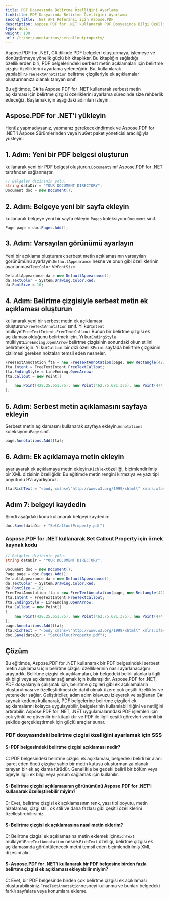 ```yaml
---
title: PDF Dosyasında Belirtme Özelliğini Ayarlama
linktitle: PDF Dosyasında Belirtme Özelliğini Ayarlama
second_title: .NET API Referansı için Aspose.PDF
description: Aspose.PDF for .NET kullanarak PDF Dosyasında Bilgi Özelliğini nasıl ayarlayacağınızı öğrenin. Ek açıklamaları belirtme çizgileri, metin rengi ve bitiş stilleriyle özelleştirin.
type: docs
weight: 130
url: /tr/net/annotations/setcalloutproperty/
---
```

 Aspose.PDF for .NET, C# dilinde PDF belgeleri oluşturmaya, işlemeye ve dönüştürmeye yönelik güçlü bir kitaplıktır. Bu kitaplığın sağladığı özelliklerden biri, PDF belgelerindeki serbest metin açıklamaları için belirtme çizgisi özelliklerini ayarlama yeteneğidir. Bu, kullanılarak yapılabilir.`FreeTextAnnotation` belirtme çizgileriyle ek açıklamalar oluşturmanıza olanak tanıyan sınıf.

Bu eğitimde, C#'ta Aspose.PDF for .NET kullanarak serbest metin açıklaması için belirtme çizgisi özelliklerini ayarlama sürecinde size rehberlik edeceğiz. Başlamak için aşağıdaki adımları izleyin.

## Aspose.PDF for .NET'i yükleyin

 Henüz yapmadıysanız, yapmanız gerekecek[indirmek](https://releases.aspose.com/pdf/net/) ve Aspose.PDF for .NET'i Aspose Sürümlerinden veya NuGet paket yöneticisi aracılığıyla yükleyin.

## 1. Adım: Yeni bir PDF belgesi oluşturun

 kullanarak yeni bir PDF belgesi oluşturun.`Document`sınıf Aspose.PDF for .NET tarafından sağlanmıştır.

```csharp
// Belgeler dizininin yolu.
string dataDir = "YOUR DOCUMENT DIRECTORY";
Document doc = new Document();
```

## 2. Adım: Belgeye yeni bir sayfa ekleyin

 kullanarak belgeye yeni bir sayfa ekleyin.`Pages` koleksiyonu`Document` sınıf.

```csharp
Page page = doc.Pages.Add();
```

## 3. Adım: Varsayılan görünümü ayarlayın

 Yeni bir açıklama oluşturarak serbest metin açıklamasının varsayılan görünümünü ayarlayın.`DefaultAppearance` nesne ve onun gibi özelliklerinin ayarlanması`TextColor` Ve`FontSize`.

```csharp
DefaultAppearance da = new DefaultAppearance();
da.TextColor = System.Drawing.Color.Red;
da.FontSize = 10;
```

## 4. Adım: Belirtme çizgisiyle serbest metin ek açıklaması oluşturun

 kullanarak yeni bir serbest metin ek açıklaması oluşturun.`FreeTextAnnotation` sınıf. Yı kur`Intent` mülkiyet`FreeTextIntent.FreeTextCallout` Bunun bir belirtme çizgisi ek açıklaması olduğunu belirtmek için. Yı kur`EndingStyle` mülkiyet`LineEnding.OpenArrow` belirtme çizgisinin sonundaki okun stilini belirtmek için. Yı kur`Callout` bir dizi özellik`Point` sayfada belirtme çizgisinin çizilmesi gereken noktaları temsil eden nesneler.

```csharp
FreeTextAnnotation fta = new FreeTextAnnotation(page, new Rectangle(422.25, 645.75, 583.5, 702.75), da);
fta.Intent = FreeTextIntent.FreeTextCallout;
fta.EndingStyle = LineEnding.OpenArrow;
fta.Callout = new Point[]
{
    new Point(428.25,651.75), new Point(462.75,681.375), new Point(474,681.375)
};
```

## 5. Adım: Serbest metin açıklamasını sayfaya ekleyin

 Serbest metin açıklamasını kullanarak sayfaya ekleyin.`Annotations` koleksiyonu`Page` sınıf.

```csharp
page.Annotations.Add(fta);
```

## 6. Adım: Ek açıklamaya metin ekleyin

 ayarlayarak ek açıklamaya metin ekleyin.`RichText`özelliği, biçimlendirilmiş bir XML dizisinin özelliğidir. Bu eğitimde metin rengini kırmızıya ve yazı tipi boyutunu 9'a ayarlıyoruz.

```csharp
fta.RichText = "<body xmlns=\"http://www.w3.org/1999/xhtml\" xmlns:xfa=\"http://www.xfa.org/schema/xfa-data/1.0/\" xfa:APIVersion=\"Acrobat:11.0.23\" xfa:spec=\"2.0.2\" style=\"renk:#FF
```

## Adım 7: belgeyi kaydedin

Şimdi aşağıdaki kodu kullanarak belgeyi kaydedin:

```csharp
doc.Save(dataDir + "SetCalloutProperty.pdf")
```

### Aspose.PDF for .NET kullanarak Set Callout Property için örnek kaynak kodu

```csharp
// Belgeler dizininin yolu.
string dataDir = "YOUR DOCUMENT DIRECTORY";

Document doc = new Document();
Page page = doc.Pages.Add();
DefaultAppearance da = new DefaultAppearance();
da.TextColor = System.Drawing.Color.Red;
da.FontSize = 10;
FreeTextAnnotation fta = new FreeTextAnnotation(page, new Rectangle(422.25, 645.75, 583.5, 702.75), da);
fta.Intent = FreeTextIntent.FreeTextCallout;
fta.EndingStyle = LineEnding.OpenArrow;
fta.Callout = new Point[]
{
	new Point(428.25,651.75), new Point(462.75,681.375), new Point(474,681.375)
};
page.Annotations.Add(fta);
fta.RichText = "<body xmlns=\"http://www.w3.org/1999/xhtml\" xmlns:xfa=\"http://www.xfa.org/schema/xfa-data/1.0/\" xfa:APIVersion=\"Acrobat:11.0.23\" xfa:spec=\"2.0.2\" style=\"color:#FF0000;font-weight:normal;font-style:normal;font-stretch:normal\"><p dir=\"ltr\"> <span style=\"font-size:9.0pt;font-family:Helvetica\">Bu bir örnektir</span></p></body>";
doc.Save(dataDir + "SetCalloutProperty.pdf");
```

## Çözüm

Bu eğitimde, Aspose.PDF for .NET kullanarak bir PDF belgesindeki serbest metin açıklaması için belirtme çizgisi özelliklerinin nasıl ayarlanacağını araştırdık. Belirtme çizgisi ek açıklamaları, bir belgedeki belirli alanlarla ilgili ek bilgi veya açıklamalar sağlamak için kullanışlıdır. Aspose.PDF for .NET, PDF dosyalarıyla çalışmak için, belirtme çizgileri gibi ek açıklamaların oluşturulması ve özelleştirilmesi de dahil olmak üzere çok çeşitli özellikler ve yetenekler sağlar. Geliştiriciler, adım adım kılavuzu izleyerek ve sağlanan C# kaynak kodunu kullanarak, PDF belgelerine belirtme çizgileri ek açıklamalarını kolayca uygulayabilir, belgelerinin kullanılabilirliğini ve netliğini artırabilir. Aspose.PDF for .NET, .NET uygulamalarındaki PDF işlemleri için çok yönlü ve güvenilir bir kitaplıktır ve PDF ile ilgili çeşitli görevleri verimli bir şekilde gerçekleştirmek için güçlü araçlar sunar.

### PDF dosyasındaki belirtme çizgisi özelliğini ayarlamak için SSS

#### S: PDF belgesindeki belirtme çizgisi açıklaması nedir?

C: PDF belgesindeki belirtme çizgisi ek açıklaması, belgedeki belirli bir alanı işaret eden öncü çizgiye sahip bir metin kutusu oluşturmanıza olanak tanıyan bir ek açıklama türüdür. Genellikle belgedeki belirli bir bölüm veya öğeyle ilgili ek bilgi veya yorum sağlamak için kullanılır.

#### S: Belirtme çizgisi açıklamasının görünümünü Aspose.PDF for .NET'i kullanarak özelleştirebilir miyim?

C: Evet, belirtme çizgisi ek açıklamasının renk, yazı tipi boyutu, metin hizalaması, çizgi stili, ok stili ve daha fazlası gibi çeşitli özelliklerini özelleştirebilirsiniz.

#### S: Belirtme çizgisi ek açıklamasına nasıl metin eklerim?

 C: Belirtme çizgisi ek açıklamasına metin eklemek için`RichText` mülkiyeti`FreeTextAnnotation` nesne.`RichText` özelliği, belirtme çizgisi ek açıklamasında görüntülenecek metni temsil eden biçimlendirilmiş XML dizesini alır.

#### S: Aspose.PDF for .NET'i kullanarak bir PDF belgesine birden fazla belirtme çizgisi ek açıklaması ekleyebilir miyim?

 C: Evet, bir PDF belgesinde birden çok belirtme çizgisi ek açıklaması oluşturabilirsiniz.`FreeTextAnnotation`nesneyi kullanma ve bunları belgedeki farklı sayfalara veya konumlara ekleme.